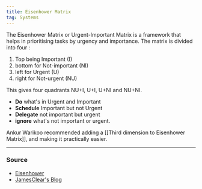 ```yaml
---
title: Eisenhower Matrix
tag: Systems
---
```


The Eisenhower Matrix or Urgent-Important Matrix is a framework that helps in prioritising tasks by urgency and importance. The matrix is divided into four :  
1. Top being Important (I)
2. bottom for Not-important (NI)
3. left for Urgent (U)
4. right for Not-urgent (NU) 

This gives four quadrants NU+I, U+I, U+NI and NU+NI.
-  **Do** what's in Urgent and Important
-  **Schedule** Important but not Urgent
-  **Delegate** not important but urgent 
-  **ignore** what's not important or urgent.

Ankur Warikoo recommended adding a [[Third dimension to Eisenhower Matrix]], and making it practically easier. 

--- 
### Source
- [Eisenhower](https://www.eisenhower.me/eisenhower-matrix/)
- [JamesClear's Blog](https://jamesclear.com/eisenhower-box)